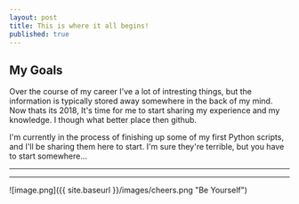 ```yaml
---
layout: post
title: This is where it all begins!
published: true
---
```


## My Goals

Over the course of my career I've a lot of intresting things, but the information is typically stored away somewhere in the back of my mind.  Now thats its 2018, It's time for me to start sharing my experience and my knowledge.  I though what better place then github.

I'm currently in the process of finishing up some of my first Python scripts, and I'll be sharing them here to start. I'm sure they're terrible, but you have to start somewhere...


----
****
![image.png]({{ site.baseurl }}/images/cheers.png "Be Yourself")
